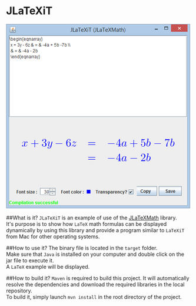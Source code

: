 # JLaTeXiT

![Preview](https://raw.githubusercontent.com/michaelcv/JLaTeXiT/master/resources/screenshots/jlatexit-0.1.png)

##What is it?
`JLaTeXiT` is an example of use of the [JLaTeXMath](http://forge.scilab.org/index.php/p/jlatexmath/) library.<br/>
It's purpose is to show how `LaTeX` math formulas can be displayed dynamically by using this library and provide a program similar to `LaTeXiT` from Mac for other operating systems.

##How to use it?
The binary file is located in the `target` folder.<br/>
Make sure that `Java` is installed on your computer and double click on the jar file to execute it.<br/>
A `LaTeX` example will be displayed.

##How to build it?
`Maven` is required to build this project. It will automatically resolve the dependencies and download the required libraries in the local repository.<br/>
To build it, simply launch `mvn install` in the root directory of the project.